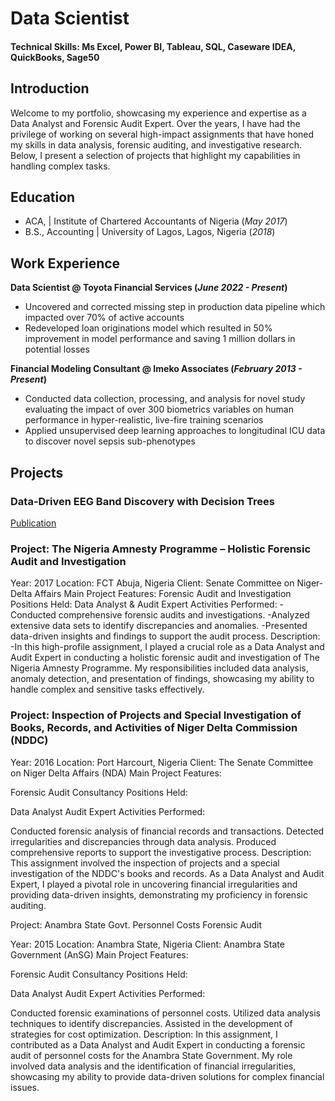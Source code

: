# Data Scientist

#### Technical Skills: Ms Excel, Power BI, Tableau, SQL, Caseware IDEA, QuickBooks, Sage50

## Introduction
Welcome to my portfolio, showcasing my experience and expertise as a Data Analyst and Forensic Audit Expert. Over the years, I have had the privilege of working on several high-impact assignments that have honed my skills in data analysis, forensic auditing, and investigative research. Below, I present a selection of projects that highlight my capabilities in handling complex tasks.

## Education
- ACA, | Institute of Chartered Accountants of Nigeria (_May 2017_)								       		
- B.S., Accounting | University of Lagos, Lagos, Nigeria (_2018_)

## Work Experience
**Data Scientist @ Toyota Financial Services (_June 2022 - Present_)**
- Uncovered and corrected missing step in production data pipeline which impacted over 70% of active accounts
- Redeveloped loan originations model which resulted in 50% improvement in model performance and saving 1 million dollars in potential losses

**Financial Modeling Consultant @ Imeko Associates (_February 2013 - Present_)**
- Conducted data collection, processing, and analysis for novel study evaluating the impact of over 300 biometrics variables on human performance in hyper-realistic, live-fire training scenarios
- Applied unsupervised deep learning approaches to longitudinal ICU data to discover novel sepsis sub-phenotypes

## Projects
### Data-Driven EEG Band Discovery with Decision Trees
[Publication](https://www.mdpi.com/1424-8220/22/8/3048)

### Project: The Nigeria Amnesty Programme – Holistic Forensic Audit and Investigation
Year: 2017
Location: FCT Abuja, Nigeria
Client: Senate Committee on Niger-Delta Affairs
Main Project Features: Forensic Audit and Investigation
Positions Held: Data Analyst & Audit Expert
Activities Performed:
-Conducted comprehensive forensic audits and investigations.
-Analyzed extensive data sets to identify discrepancies and anomalies.
-Presented data-driven insights and findings to support the audit process.
Description:
-In this high-profile assignment, I played a crucial role as a Data Analyst and Audit Expert in conducting a holistic forensic audit and investigation of The Nigeria Amnesty Programme. My responsibilities included data analysis, anomaly detection, and presentation of findings, showcasing my ability to handle complex and sensitive tasks effectively.

### Project: Inspection of Projects and Special Investigation of Books, Records, and Activities of Niger Delta Commission (NDDC)

Year: 2016
Location: Port Harcourt, Nigeria
Client: The Senate Committee on Niger Delta Affairs (NDA)
Main Project Features:

Forensic Audit Consultancy
Positions Held:

Data Analyst
Audit Expert
Activities Performed:

Conducted forensic analysis of financial records and transactions.
Detected irregularities and discrepancies through data analysis.
Produced comprehensive reports to support the investigative process.
Description:
This assignment involved the inspection of projects and a special investigation of the NDDC's books and records. As a Data Analyst and Audit Expert, I played a pivotal role in uncovering financial irregularities and providing data-driven insights, demonstrating my proficiency in forensic auditing.

Project: Anambra State Govt. Personnel Costs Forensic Audit

Year: 2015
Location: Anambra State, Nigeria
Client: Anambra State Government (AnSG)
Main Project Features:

Forensic Audit Consultancy
Positions Held:

Data Analyst
Audit Expert
Activities Performed:

Conducted forensic examinations of personnel costs.
Utilized data analysis techniques to identify discrepancies.
Assisted in the development of strategies for cost optimization.
Description:
In this assignment, I contributed as a Data Analyst and Audit Expert in conducting a forensic audit of personnel costs for the Anambra State Government. My role involved data analysis and the identification of financial irregularities, showcasing my ability to provide data-driven solutions for complex financial issues.
